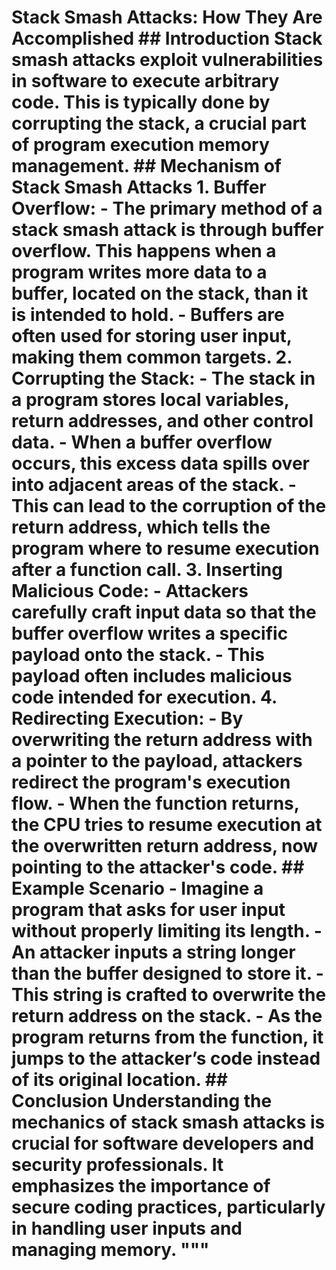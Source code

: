# Stack Smash Attacks: How They Are Accomplished ## Introduction Stack smash attacks exploit vulnerabilities in software to execute arbitrary code. This is typically done by corrupting the stack, a crucial part of program execution memory management. ## Mechanism of Stack Smash Attacks 1. **Buffer Overflow**: - The primary method of a stack smash attack is through buffer overflow. This happens when a program writes more data to a buffer, located on the stack, than it is intended to hold. - Buffers are often used for storing user input, making them common targets. 2. **Corrupting the Stack**: - The stack in a program stores local variables, return addresses, and other control data. - When a buffer overflow occurs, this excess data spills over into adjacent areas of the stack. - This can lead to the corruption of the return address, which tells the program where to resume execution after a function call. 3. **Inserting Malicious Code**: - Attackers carefully craft input data so that the buffer overflow writes a specific payload onto the stack. - This payload often includes malicious code intended for execution. 4. **Redirecting Execution**: - By overwriting the return address with a pointer to the payload, attackers redirect the program's execution flow. - When the function returns, the CPU tries to resume execution at the overwritten return address, now pointing to the attacker's code. ## Example Scenario - Imagine a program that asks for user input without properly limiting its length. - An attacker inputs a string longer than the buffer designed to store it. - This string is crafted to overwrite the return address on the stack. - As the program returns from the function, it jumps to the attacker’s code instead of its original location. ## Conclusion Understanding the mechanics of stack smash attacks is crucial for software developers and security professionals. It emphasizes the importance of secure coding practices, particularly in handling user inputs and managing memory. """